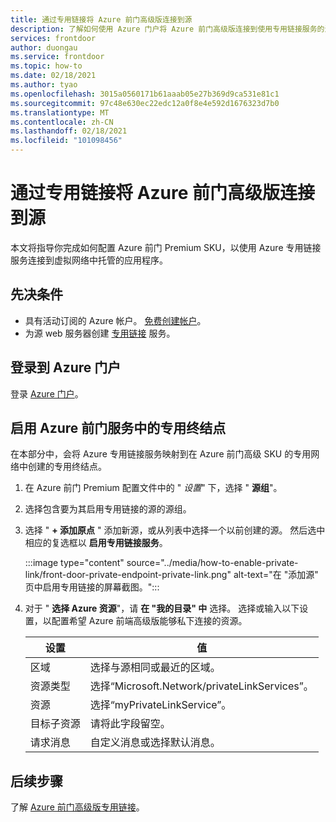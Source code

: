 ```yaml
---
title: 通过专用链接将 Azure 前门高级版连接到源
description: 了解如何使用 Azure 门户将 Azure 前门高级版连接到使用专用链接服务的源。
services: frontdoor
author: duongau
ms.service: frontdoor
ms.topic: how-to
ms.date: 02/18/2021
ms.author: tyao
ms.openlocfilehash: 3015a0560171b61aaab05e27b369d9ca531e81c1
ms.sourcegitcommit: 97c48e630ec22edc12a0f8e4e592d1676323d7b0
ms.translationtype: MT
ms.contentlocale: zh-CN
ms.lasthandoff: 02/18/2021
ms.locfileid: "101098456"
---
```

# <a name="connect-azure-front-door-premium-to-your-origin-with-private-link"></a>通过专用链接将 Azure 前门高级版连接到源

本文将指导你完成如何配置 Azure 前门 Premium SKU，以使用 Azure 专用链接服务连接到虚拟网络中托管的应用程序。

## <a name="prerequisites"></a>先决条件

* 具有活动订阅的 Azure 帐户。 [免费创建帐户](https://azure.microsoft.com/free/?WT.mc_id=A261C142F)。
* 为源 web 服务器创建 [专用链接](../../private-link/create-private-link-service-portal.md) 服务。

## <a name="sign-in-to-the-azure-portal"></a>登录到 Azure 门户

登录 [Azure 门户](https://portal.azure.com)。

## <a name="enable-private-endpoint-in-azure-front-door-service"></a>启用 Azure 前门服务中的专用终结点

在本部分中，会将 Azure 专用链接服务映射到在 Azure 前门高级 SKU 的专用网络中创建的专用终结点。 

1. 在 Azure 前门 Premium 配置文件中的 " *设置*" 下，选择 " **源组**"。

1. 选择包含要为其启用专用链接的源的源组。

1. 选择 " **+ 添加原点** " 添加新源，或从列表中选择一个以前创建的源。 然后选中相应的复选框以 **启用专用链接服务**。

    :::image type="content" source="../media/how-to-enable-private-link/front-door-private-endpoint-private-link.png" alt-text="在 &quot;添加源&quot; 页中启用专用链接的屏幕截图。":::

1. 对于 " **选择 Azure 资源**"，请 **在 "我的目录" 中** 选择。 选择或输入以下设置，以配置希望 Azure 前端高级版能够私下连接的资源。
    
    | 设置 | 值 |
    | ------- | ----- |
    | 区域 | 选择与源相同或最近的区域。 |
    | 资源类型 | 选择“Microsoft.Network/privateLinkServices”。 |
    | 资源 | 选择“myPrivateLinkService”。 |
    | 目标子资源 | 请将此字段留空。 |
    | 请求消息 | 自定义消息或选择默认消息。 |

## <a name="next-steps"></a>后续步骤

了解 [Azure 前门高级版专用链接](concept-private-link.md)。
